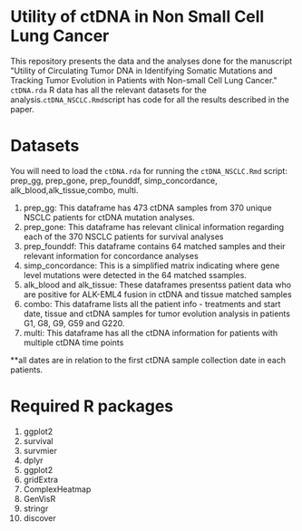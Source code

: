 # Utility of ctDNA in Non Small Cell Lung Cancer

This repository presents the data and the analyses done for the manuscript "Utility of Circulating Tumor DNA in Identifying Somatic Mutations and Tracking Tumor Evolution in Patients with Non-small Cell Lung Cancer." `ctDNA.rda` R data has all the relevant datasets for the analysis.`ctDNA_NSCLC.Rmd`script has code for all the results described in the paper. 

# Datasets

You will need to load the `ctDNA.rda` for running the `ctDNA_NSCLC.Rmd` script:
prep_gg, prep_gone, prep_founddf, simp_concordance, alk_blood,alk_tissue,combo, multi.

1. prep_gg: This dataframe has 473 ctDNA samples from 370 unique NSCLC patients for ctDNA mutation analyses.
2. prep_gone: This dataframe has relevant clinical information regarding each of the 370 NSCLC patients for survival analyses
3. prep_founddf: This dataframe contains 64 matched samples and their relevant information for concordance analyses
4. simp_concordance: This is a simplified matrix indicating where gene level mutations were detected in the 64 matched ssamples.
5. alk_blood and alk_tissue: These dataframes presentss patient data who are positive for ALK-EML4 fusion in ctDNA and tissue matched samples
6. combo: This dataframe lists all the patient info - treatments and start date, tissue and ctDNA samples for tumor evolution analysis in patients G1, G8, G9, G59 and G220. 
7. multi: This dataframe has all the ctDNA information for patients with multiple ctDNA time points

**all dates are in relation to the first ctDNA sample collection date in each patients.

# Required R packages
1. ggplot2
2. survival
3. survmier
4. dplyr
5. ggplot2
6. gridExtra
7. ComplexHeatmap
8. GenVisR
9. stringr
10. discover